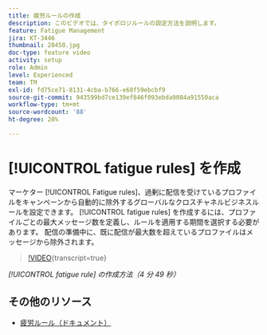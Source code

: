```yaml
---
title: 疲労ルールの作成
description: このビデオでは、タイポロジルールの設定方法を説明します。
feature: Fatigue Management
jira: KT-3446
thumbnail: 28450.jpg
doc-type: feature video
activity: setup
role: Admin
level: Experienced
team: TM
exl-id: fd75ce71-8131-4cba-b766-e68f59ebcbf9
source-git-commit: 943599bd7ce139ef846f093ebda9084a91550aca
workflow-type: tm+mt
source-wordcount: '88'
ht-degree: 28%

---
```


# [!UICONTROL fatigue rules] を作成

マーケター [!UICONTROL Fatigue rules]、過剰に配信を受けているプロファイルをキャンペーンから自動的に除外するグローバルなクロスチャネルビジネスルールを設定できます。
[!UICONTROL fatigue rules] を作成するには、プロファイルごとの最大メッセージ数を定義し、ルールを適用する期間を選択する必要があります。 配信の準備中に、既に配信が最大数を超えているプロファイルはメッセージから除外されます。

>[!VIDEO](https://video.tv.adobe.com/v/28450?learn=on){transcript=true}

*[!UICONTROL fatigue rule] の作成方法（4 分 49 秒）*

## その他のリソース

* [ 疲労ルール（ドキュメント） ](https://experienceleague.adobe.com/docs/campaign-standard/using/testing-and-sending/working-with-typology-rules/fatigue-rules.html)

